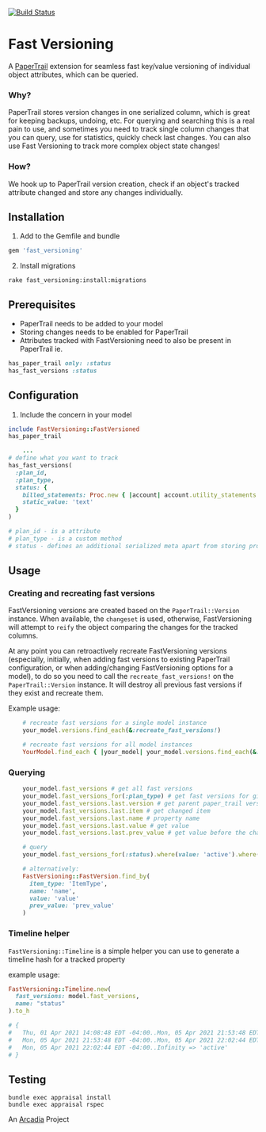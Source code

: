 [![Build Status](https://travis-ci.org/ArcadiaPower/fast-versioning.svg?branch=master)](https://travis-ci.org/ArcadiaPower/fast-versioning)

Fast Versioning
===========
A [PaperTrail](https://github.com/airblade/paper_trail) extension for seamless fast key/value versioning of individual object attributes, which can be queried.

### Why?

PaperTrail stores version changes in one serialized column, which is great for keeping backups, undoing, etc. For querying and searching this is a real pain to use, and sometimes you need to track single column changes that you can query, use for statistics, quickly check last changes. You can also use Fast Versioning to track more complex object state changes!

### How?
We hook up to PaperTrail version creation, check if an object's tracked attribute changed and store any changes individually.

Installation
------------
1. Add to the Gemfile and bundle
```ruby
gem 'fast_versioning'
```
2. Install migrations
```shell
rake fast_versioning:install:migrations
```

Prerequisites
-------------
- PaperTrail needs to be added to your model
- Storing changes needs to be enabled for PaperTrail
- Attributes tracked with FastVersioning need to also be present in PaperTrail
ie.
```ruby
has_paper_trail only: :status
has_fast_versions :status
```

Configuration
-------------
1. Include the concern in your model

```ruby
include FastVersioning::FastVersioned
has_paper_trail

    ...
# define what you want to track
has_fast_versions(
  :plan_id,
  :plan_type,
  status: {
    billed_statements: Proc.new { |account| account.utility_statements.count },
    static_value: 'text'
  }
)

# plan_id - is a attribute
# plan_type - is a custom method
# status - defines an additional serialized meta apart from storing property change
```

Usage
-----
### Creating and recreating fast versions
FastVersioning versions are created based on the `PaperTrail::Version` instance. When available, the `changeset` is used, otherwise, FastVersioning will attempt to `reify` the object comparing the changes for the tracked columns.

At any point you can retroactively recreate FastVersioning versions (especially, initially, when adding fast versions to existing PaperTrail configuration, or when adding/changing FastVersioning options for a model), to do so you need to call the `recreate_fast_versions!` on the `PaperTrail::Version` instance. It will destroy all previous fast versions if they exist and recreate them.

Example usage:
```ruby
    # recreate fast versions for a single model instance
    your_model.versions.find_each(&:recreate_fast_versions!)

    # recreate fast versions for all model instances
    YourModel.find_each { |your_model| your_model.versions.find_each(&:recreate_fast_versions!) }
```

### Querying
```ruby
    your_model.fast_versions # get all fast versions
    your_model.fast_versions_for(:plan_type) # get fast versions for given property - chain
    your_model.fast_versions.last.version # get parent paper_trail version object
    your_model.fast_versions.last.item # get changed item
    your_model.fast_versions.last.name # property name
    your_model.fast_versions.last.value # get value
    your_model.fast_versions.last.prev_value # get value before the change

    # query
    your_model.fast_versions_for(:status).where(value: 'active').where(prev_value: 'incomplete')

    # alternatively:
    FastVersioning::FastVersion.find_by(
      item_type: 'ItemType',
      name: 'name',
      value: 'value'
      prev_value: 'prev_value'
    )
```

### Timeline helper
`FastVersioning::Timeline` is a simple helper you can use to generate a timeline hash for a tracked property

example usage:
```ruby
FastVersioning::Timeline.new(
  fast_versions: model.fast_versions,
  name: "status"
).to_h

# {
#   Thu, 01 Apr 2021 14:08:48 EDT -04:00..Mon, 05 Apr 2021 21:53:48 EDT -04:00 => 'active',
#   Mon, 05 Apr 2021 21:53:48 EDT -04:00..Mon, 05 Apr 2021 22:02:44 EDT -04:00 => 'inactive',
#   Mon, 05 Apr 2021 22:02:44 EDT -04:00..Infinity => 'active'
# }
```

Testing
-------------
```
bundle exec appraisal install
bundle exec appraisal rspec
```

An [Arcadia](http://www.arcadia.com) Project

